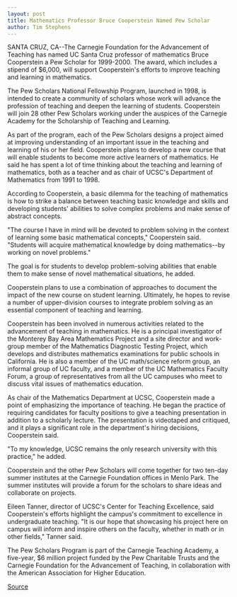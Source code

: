 ```yaml
---
layout: post
title: Mathematics Professor Bruce Cooperstein Named Pew Scholar
author: Tim Stephens
---
```


SANTA CRUZ, CA--The Carnegie Foundation for the Advancement of Teaching has named UC Santa Cruz professor of mathematics Bruce Cooperstein a Pew Scholar for 1999-2000. The award, which includes a stipend of $6,000, will support Cooperstein's efforts to improve teaching and learning in mathematics.

The Pew Scholars National Fellowship Program, launched in 1998, is intended to create a community of scholars whose work will advance the profession of teaching and deepen the learning of students. Cooperstein will join 28 other Pew Scholars working under the auspices of the Carnegie Academy for the Scholarship of Teaching and Learning.

As part of the program, each of the Pew Scholars designs a project aimed at improving understanding of an important issue in the teaching and learning of his or her field. Cooperstein plans to develop a new course that will enable students to become more active learners of mathematics. He said he has spent a lot of time thinking about the teaching and learning of mathematics, both as a teacher and as chair of UCSC's Department of Mathematics from 1991 to 1998.

According to Cooperstein, a basic dilemma for the teaching of mathematics is how to strike a balance between teaching basic knowledge and skills and developing students' abilities to solve complex problems and make sense of abstract concepts.

"The course I have in mind will be devoted to problem solving in the context of learning some basic mathematical concepts," Cooperstein said. "Students will acquire mathematical knowledge by doing mathematics--by working on novel problems."

The goal is for students to develop problem-solving abilities that enable them to make sense of novel mathematical situations, he added.

Cooperstein plans to use a combination of approaches to document the impact of the new course on student learning. Ultimately, he hopes to revise a number of upper-division courses to integrate problem solving as an essential component of teaching and learning.

Cooperstein has been involved in numerous activities related to the advancement of teaching in mathematics. He is a principal investigator of the Monterey Bay Area Mathematics Project and a site director and work-group member of the Mathematics Diagnostic Testing Project, which develops and distributes mathematics examinations for public schools in California. He is also a member of the UC math/science reform group, an informal group of UC faculty, and a member of the UC Mathematics Faculty Forum, a group of representatives from all the UC campuses who meet to discuss vital issues of mathematics education.

As chair of the Mathematics Department at UCSC, Cooperstein made a point of emphasizing the importance of teaching. He began the practice of requiring candidates for faculty positions to give a teaching presentation in addition to a scholarly lecture. The presentation is videotaped and critiqued, and it plays a significant role in the department's hiring decisions, Cooperstein said.

"To my knowledge, UCSC remains the only research university with this practice," he added.

Cooperstein and the other Pew Scholars will come together for two ten-day summer institutes at the Carnegie Foundation offices in Menlo Park. The summer institutes will provide a forum for the scholars to share ideas and collaborate on projects.

Eileen Tanner, director of UCSC's Center for Teaching Excellence, said Cooperstein's efforts highlight the campus's commitment to excellence in undergraduate teaching. "It is our hope that showcasing his project here on campus will inform and inspire others on the faculty, whether in math or in other fields," Tanner said.

The Pew Scholars Program is part of the Carnegie Teaching Academy, a five-year, $6 million project funded by the Pew Charitable Trusts and the Carnegie Foundation for the Advancement of Teaching, in collaboration with the American Association for Higher Education.

[Source](http://www1.ucsc.edu/news_events/press_releases/archive/98-99/04-99/cooperstein.htm "Permalink to UC Santa Cruz: Cooperstein named Pew Scholar")
